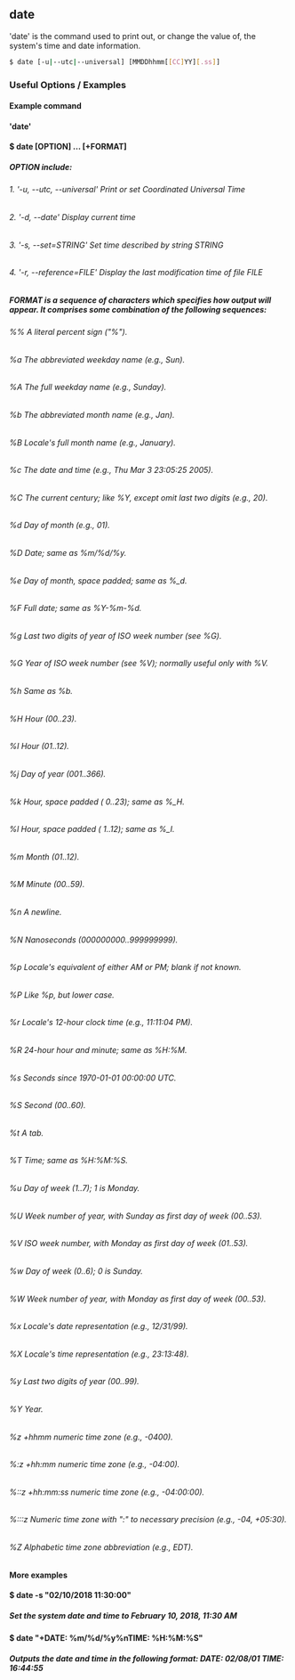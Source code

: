 ---
---

date
-------

'date' is the command used to print out, or change the value of, the system's time and date information.

~~~ bash
$ date [-u|--utc|--universal] [MMDDhhmm[[CC]YY][.ss]]
~~~

<!--more-->

### Useful Options / Examples

#### Example command
#### 'date'

#### $ date [OPTION] ... [+FORMAT]

##### OPTION include:

###### 1. '-u, --utc, --universal' Print or set Coordinated Universal Time
###### 2. '-d, --date' Display current time
###### 3. '-s, --set=STRING' Set time described by string STRING
###### 4. '-r, --reference=FILE' Display the last modification time of file FILE

##### FORMAT is a sequence of characters which specifies how output will appear.  It comprises some combination of the following sequences:

###### %% 	A literal percent sign ("%").
###### %a     The abbreviated weekday name (e.g., Sun).
###### %A     The full weekday name (e.g., Sunday).
###### %b     The abbreviated month name (e.g., Jan).
###### %B     Locale's full month name (e.g., January).
###### %c     The date and time (e.g., Thu Mar 3 23:05:25 2005).
###### %C     The current century; like %Y, except omit last two digits (e.g., 20).
###### %d     Day of month (e.g., 01).
###### %D     Date; same as %m/%d/%y.
###### %e     Day of month, space padded; same as %_d.
###### %F     Full date; same as %Y-%m-%d.
###### %g     Last two digits of year of ISO week number (see %G).
###### %G     Year of ISO week number (see %V); normally useful only with %V.
###### %h     Same as %b.
###### %H     Hour (00..23).
###### %I     Hour (01..12).
###### %j     Day of year (001..366).
###### %k     Hour, space padded ( 0..23); same as %_H.
###### %l     Hour, space padded ( 1..12); same as %_I.
###### %m     Month (01..12).
###### %M     Minute (00..59).
###### %n     A newline.
###### %N     Nanoseconds (000000000..999999999).
###### %p     Locale's equivalent of either AM or PM; blank if not known.
###### %P     Like %p, but lower case.
###### %r     Locale's 12-hour clock time (e.g., 11:11:04 PM).
###### %R     24-hour hour and minute; same as %H:%M.
###### %s     Seconds since 1970-01-01 00:00:00 UTC.
###### %S     Second (00..60).
###### %t     A tab.
###### %T     Time; same as %H:%M:%S.
###### %u     Day of week (1..7); 1 is Monday.
###### %U     Week number of year, with Sunday as first day of week (00..53).
###### %V     ISO week number, with Monday as first day of week (01..53).
###### %w     Day of week (0..6); 0 is Sunday.
###### %W     Week number of year, with Monday as first day of week (00..53).
###### %x     Locale's date representation (e.g., 12/31/99).
###### %X     Locale's time representation (e.g., 23:13:48).
###### %y     Last two digits of year (00..99).
###### %Y     Year.
###### %z     +hhmm numeric time zone (e.g., -0400).
###### %:z    +hh:mm numeric time zone (e.g., -04:00).
###### %::z   +hh:mm:ss numeric time zone (e.g., -04:00:00).
###### %:::z  Numeric time zone with ":" to necessary precision (e.g., -04, +05:30).
###### %Z     Alphabetic time zone abbreviation (e.g., EDT).

#### More examples

#### $ date -s "02/10/2018 11:30:00"

##### Set the system date and time to February 10, 2018, 11:30 AM

#### $ date "+DATE: %m/%d/%y%nTIME: %H:%M:%S"

##### Outputs the date and time in the following format: DATE: 02/08/01   TIME: 16:44:55